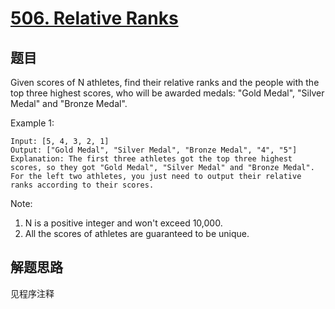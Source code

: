 # [506. Relative Ranks](https://leetcode-cn.com/problems/relative-ranks/)

## 题目

Given scores of N athletes, find their relative ranks and the people with the top three highest scores, who will be awarded medals: "Gold Medal", "Silver Medal" and "Bronze Medal".

Example 1:

```text
Input: [5, 4, 3, 2, 1]
Output: ["Gold Medal", "Silver Medal", "Bronze Medal", "4", "5"]
Explanation: The first three athletes got the top three highest scores, so they got "Gold Medal", "Silver Medal" and "Bronze Medal". For the left two athletes, you just need to output their relative ranks according to their scores.
```

Note:

1. N is a positive integer and won't exceed 10,000.
1. All the scores of athletes are guaranteed to be unique.

## 解题思路

见程序注释

